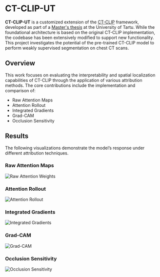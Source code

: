 # CT-CLIP-UT

**CT-CLIP-UT** is a customized extension of the [CT-CLIP](https://github.com/ibrahimethemhamamci/CT-CLIP) framework, developed as part of a [Master's thesis](https://drive.google.com/file/d/1mESSdczyXtrmz_XSWyzl8XepzOZJI-PI/view?usp=sharing) at the University of Tartu. While the foundational architecture is based on the original CT-CLIP implementation, the codebase has been extensively modified to support new functionality. This project investigates the potential of the pre-trained CT-CLIP model to perform weakly supervised segmentation on chest CT scans.

## Overview

This work focuses on evaluating the interpretability and spatial localization capabilities of CT-CLIP through the application of various attribution methods. The core contributions include the implementation and comparison of:

- Raw Attention Maps
- Attention Rollout
- Integrated Gradients
- Grad-CAM
- Occlusion Sensitivity

## Results

The following visualizations demonstrate the model’s response under different attribution techniques.

### Raw Attention Maps
![Raw Attention Weights](results/raw_attention_weights.gif)

### Attention Rollout
![Attention Rollout](results/attention_rollout.gif)

### Integrated Gradients
![Integrated Gradients](results/integrated_gradients.gif)

### Grad-CAM
![Grad-CAM](results/grad_cam.gif)

### Occlusion Sensitivity
![Occlusion Sensitivity](results/occlusion_sensitivity.gif)
